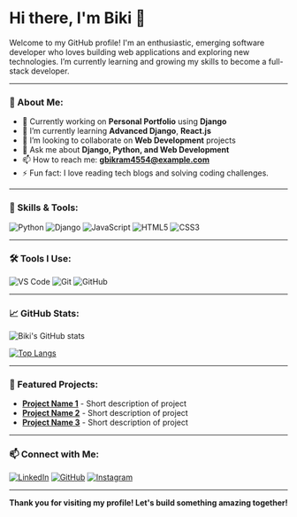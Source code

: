 # Hi there, I'm Biki 👋

Welcome to my GitHub profile! I'm an enthusiastic, emerging software developer who loves building web applications and exploring new technologies. I’m currently learning and growing my skills to become a full-stack developer.

---

### 🚀 About Me:

- 🔭 Currently working on **Personal Portfolio** using **Django**
- 🌱 I’m currently learning **Advanced Django**, **React.js**
- 👯 I’m looking to collaborate on **Web Development** projects
- 💬 Ask me about **Django, Python, and Web Development**
- 📫 How to reach me: **gbikram4554@example.com**
- ⚡ Fun fact: I love reading tech blogs and solving coding challenges.

---

### 💼 Skills & Tools:

![Python](https://img.shields.io/badge/Python-3776AB?style=for-the-badge&logo=python&logoColor=white)
![Django](https://img.shields.io/badge/Django-092E20?style=for-the-badge&logo=django&logoColor=white)
![JavaScript](https://img.shields.io/badge/JavaScript-323330?style=for-the-badge&logo=javascript&logoColor=F7DF1E)
![HTML5](https://img.shields.io/badge/HTML5-E34F26?style=for-the-badge&logo=html5&logoColor=white)
![CSS3](https://img.shields.io/badge/CSS3-1572B6?style=for-the-badge&logo=css3&logoColor=white)

---

### 🛠️ Tools I Use:

![VS Code](https://img.shields.io/badge/VS_Code-007ACC?style=for-the-badge&logo=visual-studio-code&logoColor=white)
![Git](https://img.shields.io/badge/Git-F05032?style=for-the-badge&logo=git&logoColor=white)
![GitHub](https://img.shields.io/badge/GitHub-181717?style=for-the-badge&logo=github&logoColor=white)

---

### 📈 GitHub Stats:

![Biki's GitHub stats](https://github-readme-stats.vercel.app/api?username=iambiki-git&show_icons=true&theme=radical)

[![Top Langs](https://github-readme-stats.vercel.app/api/top-langs/?username=iambiki-git&layout=compact&theme=radical)](https://github.com/anuraghazra/github-readme-stats)

---

### 🌟 Featured Projects:

- **[Project Name 1](https://github.com/link-to-project-1)** - Short description of project
- **[Project Name 2](https://github.com/link-to-project-2)** - Short description of project
- **[Project Name 3](https://github.com/link-to-project-3)** - Short description of project

---

### 📫 Connect with Me:

[![LinkedIn](https://img.shields.io/badge/LinkedIn-0077B5?style=for-the-badge&logo=linkedin&logoColor=white)](https://www.linkedin.com/in/your-linkedin-username/)
[![GitHub](https://img.shields.io/badge/GitHub-181717?style=for-the-badge&logo=github&logoColor=white)](https://github.com/iambiki-git)
[![Instagram](https://img.shields.io/badge/Instagram-E4405F?style=for-the-badge&logo=instagram&logoColor=white)](https://www.instagram.com/your-instagram-username/)

---

**Thank you for visiting my profile! Let's build something amazing together!**

